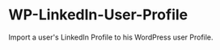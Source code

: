 WP-LinkedIn-User-Profile
========================

Import a user's LinkedIn Profile to his WordPress user Profile.
